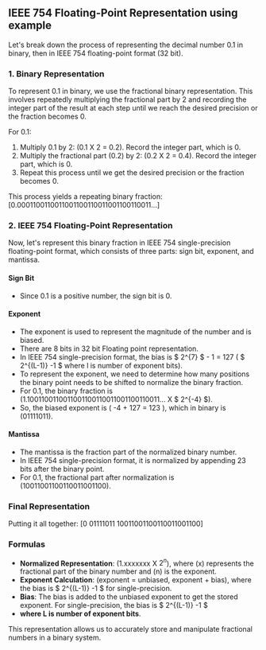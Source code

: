 ## IEEE 754 Floating-Point Representation using example

Let's break down the process of representing the decimal number 0.1 in binary, then in IEEE 754 floating-point format (32 bit).

### 1. Binary Representation

To represent 0.1 in binary, we use the fractional binary representation. This involves repeatedly multiplying the fractional part by 2 and recording the integer part of the result at each step until we reach the desired precision or the fraction becomes 0.

For 0.1:

1. Multiply 0.1 by 2: (0.1 X 2 = 0.2). Record the integer part, which is 0.
2. Multiply the fractional part (0.2) by 2: (0.2 X 2 = 0.4). Record the integer part, which is 0.
3. Repeat this process until we get the desired precision or the fraction becomes 0.

This process yields a repeating binary fraction:
[0.0001100110011001100110011001100110011...]

### 2. IEEE 754 Floating-Point Representation

Now, let's represent this binary fraction in IEEE 754 single-precision floating-point format, which consists of three parts: sign bit, exponent, and mantissa.

#### Sign Bit

- Since 0.1 is a positive number, the sign bit is 0.

#### Exponent

- The exponent is used to represent the magnitude of the number and is biased.
- There are 8 bits in 32 bit Floating point representation.
- In IEEE 754 single-precision format, the bias is $ 2^{7} $ - 1 = 127 ( $ 2^{(L-1)} -1 $ where l is number of exponent bits).
- To represent the exponent, we need to determine how many positions the binary point needs to be shifted to normalize the binary fraction.
- For 0.1, the binary fraction is (1.1001100110011001100110011001100110011... X $ 2^{-4} $).
- So, the biased exponent is ( -4 + 127 = 123 ), which in binary is (01111011).

#### Mantissa

- The mantissa is the fraction part of the normalized binary number.
- In IEEE 754 single-precision format, it is normalized by appending 23 bits after the binary point.
- For 0.1, the fractional part after normalization is (10011001100110011001100).

### Final Representation

Putting it all together:
[0 01111011 10011001100110011001100]

### Formulas

- **Normalized Representation**: (1.xxxxxxx X $2^{n}$), where (x) represents the fractional part of the binary number and (n) is the exponent.
- **Exponent Calculation**: (exponent = unbiased, exponent + bias), where the bias is $ 2^{(L-1)} -1 $ for single-precision.
- **Bias**: The bias is added to the unbiased exponent to get the stored exponent. For single-precision, the bias is $ 2^{(L-1)} -1 $
- **where L is number of exponent bits**.

This representation allows us to accurately store and manipulate fractional numbers in a binary system.

